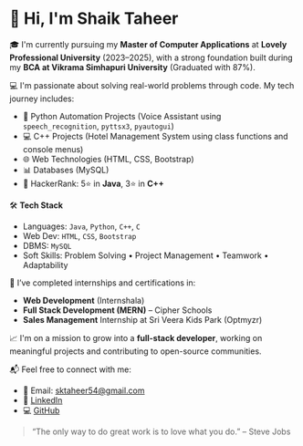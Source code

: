 # 👋 Hi, I'm Shaik Taheer

🎓 I'm currently pursuing my **Master of Computer Applications** at **Lovely Professional University** (2023–2025), with a strong foundation built during my **BCA at Vikrama Simhapuri University** (Graduated with 87%).

💻 I'm passionate about solving real-world problems through code. My tech journey includes:
- 🐍 Python Automation Projects (Voice Assistant using `speech_recognition`, `pyttsx3`, `pyautogui`)
- 💻 C++ Projects (Hotel Management System using class functions and console menus)
- 🌐 Web Technologies (HTML, CSS, Bootstrap)
- 📊 Databases (MySQL)
- 🔧 HackerRank: 5⭐ in **Java**, 3⭐ in **C++**

🛠️ **Tech Stack**
- Languages: `Java`, `Python`, `C++`, `C`
- Web Dev: `HTML`, `CSS`, `Bootstrap`
- DBMS: `MySQL`
- Soft Skills: Problem Solving • Project Management • Teamwork • Adaptability

🚀 I’ve completed internships and certifications in:
- **Web Development** (Internshala)
- **Full Stack Development (MERN)** – Cipher Schools
- **Sales Management** Internship at Sri Veera Kids Park (Optmyzr)

📈 I'm on a mission to grow into a **full-stack developer**, working on meaningful projects and contributing to open-source communities.

📬 Feel free to connect with me:
- 📧 Email: sktaheer54@gmail.com
- 💼 [LinkedIn](https://www.linkedin.com/in/sk-taheer251/)
- 💻 [GitHub](https://github.com/Taheershaik123)

> “The only way to do great work is to love what you do.” – Steve Jobs
